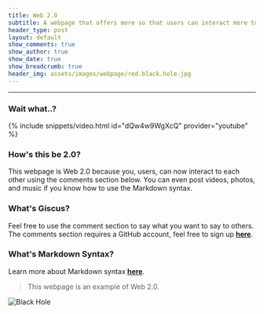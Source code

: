```yaml
---
title: Web 2.0
subtitle: A webpage that offers more so that users can interact more to the website and other users.
header_type: post
layout: default
show_comments: true
show_author: true
show_date: true
show_breadcrumb: true
header_img: assets/images/webpage/red.black.hole.jpg
---
```

---

### Wait what..?
{% include snippets/video.html id="dQw4w9WgXcQ" provider="youtube" %}

### How's this be 2.0?
This webpage is Web 2.0 because you, users, can now interact to each other using the comments section below. You can even post videos, photos, and music if you know how to use the Markdown syntax.

### What's Giscus?
Feel free to use the comment section to say what you want to say to others. The comments section requires a GitHub account, feel free to sign up [**here**](https://github.com/signup).

### What's Markdown Syntax?
Learn more about Markdown syntax [**here**](https://docs.github.com/en/get-started/writing-on-github/getting-started-with-writing-and-formatting-on-github).

> This webpage is an example of Web 2.0.

![Black Hole](https://rb.gy/z0dyyw)
